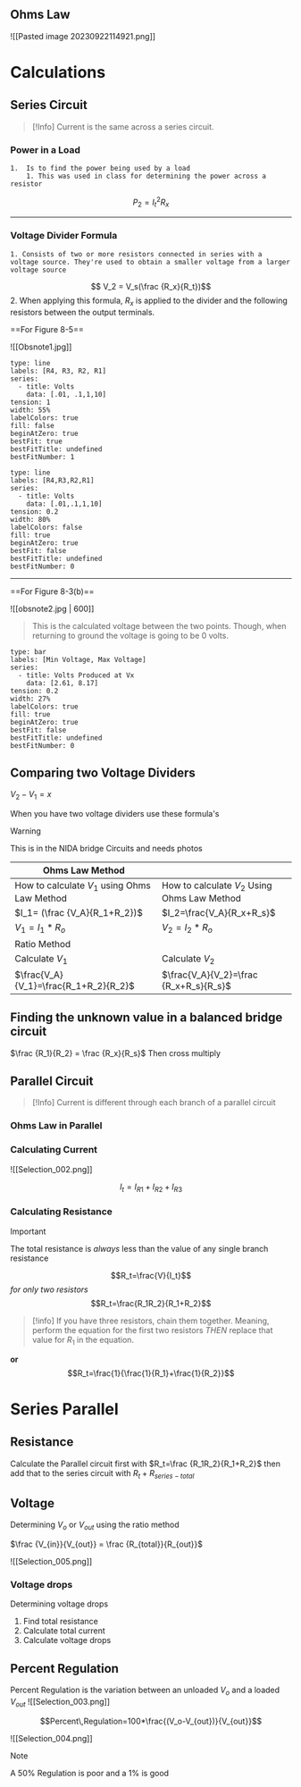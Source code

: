 
## Ohms Law
![[Pasted image 20230922114921.png]]

# Calculations
## Series Circuit 

>[!Info]
>Current is the same across a series circuit. 


### Power in a Load
	1.  Is to find the power being used by a load
		1. This was used in class for determining the power across a resistor

$$P_2=I_t^2R_x$$

---
### Voltage Divider Formula
	1. Consists of two or more resistors connected in series with a voltage source. They're used to obtain a smaller voltage from a larger voltage source

$$ V_2 = V_s(\frac {R_x}{R_t})$$
		2. When applying this formula, $R_x$ is applied to the divider and the following resistors between the output terminals.


==For Figure 8-5==

 ![[Obsnote1.jpg]]

```chart
type: line
labels: [R4, R3, R2, R1]
series:
  - title: Volts
    data: [.01, .1,1,10]
tension: 1
width: 55%
labelColors: true
fill: false
beginAtZero: true
bestFit: true
bestFitTitle: undefined
bestFitNumber: 1
```
```chart
type: line
labels: [R4,R3,R2,R1]
series:
  - title: Volts
    data: [.01,.1,1,10]
tension: 0.2
width: 80%
labelColors: false
fill: true
beginAtZero: true
bestFit: false
bestFitTitle: undefined
bestFitNumber: 0
```

---

==For Figure 8-3(b)==

![[obsnote2.jpg | 600]]

>This is the calculated voltage between the two points. Though, when returning to ground the voltage is going to be 0 volts.

```chart
type: bar
labels: [Min Voltage, Max Voltage]
series:
  - title: Volts Produced at Vx
    data: [2.61, 8.17]
tension: 0.2
width: 27%
labelColors: true
fill: true
beginAtZero: true
bestFit: false
bestFitTitle: undefined
bestFitNumber: 0
```

## Comparing two Voltage Dividers

$V_2-V_1=x$

When you have two voltage dividers use these formula's

>[!Warning]
>This is in the NIDA bridge Circuits and needs photos



| Ohms Law Method                       |                                        |
| ------------------------------------- | -------------------------------------- |
| How to calculate $V_1$ using Ohms Law Method  | How to calculate $V_2$ Using Ohms Law Method                        |
| $I_1= (\frac {V_A}{R_1+R_2})$         | $I_2=\frac{V_A}{R_x+R_s}$              |
| $V_1=I_1* R_o$                        | $V_2=I_2*R_o$                          |
| Ratio Method                          |                                        
| Calculate $V_1$                       | Calculate $V_2$                        |
| $\frac{V_A}{V_1}=\frac{R_1+R_2}{R_2}$ | $\frac{V_A}{V_2}=\frac {R_x+R_s}{R_s}$ |


## Finding the unknown value in a balanced bridge circuit
$\frac {R_1}{R_2} = \frac  {R_x}{R_s}$ Then cross multiply


## Parallel Circuit

>[!Info]
>Current is different through each branch of a parallel circuit

### Ohms Law in Parallel
### Calculating Current
![[Selection_002.png]]

$$ I_t=I_{R1}+I_{R2}+I_{R3}$$
### Calculating Resistance

>[!Important]
>The total resistance is *always* less than the value of any single branch resistance

$$R_t=\frac{V}{I_t}$$
*for only two resistors*
$$R_t=\frac{R_1R_2}{R_1+R_2}$$

>[!info]
>If you have three resistors, chain them together. Meaning, perform the equation for the first two resistors *THEN* replace that value for $R_1$ in the equation.



**or**
$$R_t=\frac{1}{\frac{1}{R_1}+\frac{1}{R_2}}$$
# Series Parallel
## Resistance
Calculate the Parallel circuit first with $R_t=\frac {R_1R_2}{R_1+R_2}$ then add that to the series circuit with $R_t+R_{series-total}$

## Voltage 

Determining $V_o$ or $V_{out}$ using the ratio method

$\frac {V_{in}}{V_{out}} = \frac {R_{total}}{R_{out}}$

![[Selection_005.png]]


### Voltage drops
Determining voltage drops
1. Find total resistance
2. Calculate total current
3. Calculate voltage drops

## Percent Regulation

Percent Regulation is the variation between an unloaded $V_o$ and a loaded $V_{out}$ 
![[Selection_003.png]]

$$Percent\,Regulation=100*\frac{(V_o-V_{out})}{V_{out}}$$

![[Selection_004.png]]

>[!Note]
>A 50% Regulation is poor and a 1% is good


